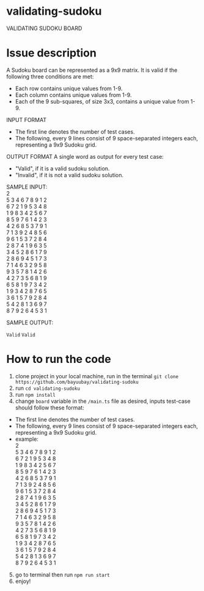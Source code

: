 # validating-sudoku
VALIDATING SUDOKU BOARD

# Issue description
A Sudoku board can be represented as a 9x9 matrix. It is valid if the following three conditions are met:

 - Each row contains unique values from 1-9.
 - Each column contains unique values from 1-9.
 - Each of the 9 sub-squares, of size 3x3, contains a unique value from 1-9.

INPUT FORMAT
 - The first line denotes the number of test cases.
 - The following, every 9 lines consist of 9 space-separated integers each, representing a 9x9 Sudoku grid.

OUTPUT FORMAT
A single word as output for every test case:
 - "Valid", if it is a valid sudoku solution.
 - "Invalid", if it is not a valid sudoku solution.

SAMPLE INPUT:\
 2\
 5 3 4 6 7 8 9 1 2\
 6 7 2 1 9 5 3 4 8\
 1 9 8 3 4 2 5 6 7\
 8 5 9 7 6 1 4 2 3\
 4 2 6 8 5 3 7 9 1\
 7 1 3 9 2 4 8 5 6\
 9 6 1 5 3 7 2 8 4\
 2 8 7 4 1 9 6 3 5\
 3 4 5 2 8 6 1 7 9\
 2 8 6 9 4 5 1 7 3\
 7 1 4 6 3 2 9 5 8\
 9 3 5 7 8 1 4 2 6\
 4 2 7 3 5 6 8 1 9\
 6 5 8 1 9 7 3 4 2\
 1 9 3 4 2 8 7 6 5\
 3 6 1 5 7 9 2 8 4\
 5 4 2 8 1 3 6 9 7\
 8 7 9 2 6 4 5 3 1

SAMPLE OUTPUT:

`Valid`
`Valid`

# How to run the code
1. clone project in your local machine, run in the terminal `git clone https://github.com/bayuubay/validating-sudoku`
2. run `cd validating-sudoku`
3. run `npm install`
4. change `board` variable in the `/main.ts` file as desired, inputs test-case should follow these format:
  - The first line denotes the number of test cases.
  - The following, every 9 lines consist of 9 space-separated integers each, representing a 9x9 Sudoku grid.
  - example:\
    2\
    5 3 4 6 7 8 9 1 2\
    6 7 2 1 9 5 3 4 8\
    1 9 8 3 4 2 5 6 7\
    8 5 9 7 6 1 4 2 3\
    4 2 6 8 5 3 7 9 1\
    7 1 3 9 2 4 8 5 6\
    9 6 1 5 3 7 2 8 4\
    2 8 7 4 1 9 6 3 5\
    3 4 5 2 8 6 1 7 9\
    2 8 6 9 4 5 1 7 3\
    7 1 4 6 3 2 9 5 8\
    9 3 5 7 8 1 4 2 6\
    4 2 7 3 5 6 8 1 9\
    6 5 8 1 9 7 3 4 2\
    1 9 3 4 2 8 7 6 5\
    3 6 1 5 7 9 2 8 4\
    5 4 2 8 1 3 6 9 7\
    8 7 9 2 6 4 5 3 1
5. go to terminal then run `npm run start`
6. enjoy!
